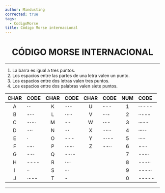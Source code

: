 ```yaml
---
author: Mindusting
corrected: true
tags:
  - CodigoMorse
title: Código Morse internacional
---
```


<h1 style="text-align:center;">CÓDIGO MORSE INTERNACIONAL</h1>

---

1. La barra es igual a tres puntos.
2. Los espacios entre las partes de una letra valen un punto.
3. Los espacios entre dos letras valen tres puntos.
4. Los espacios entre dos palabras valen siete puntos.

| CHAR | CODE | CHAR | CODE | CHAR | CODE | NUM | CODE  |
|:----:|:---- |:----:|:---- |:----:|:---- |:---:|:----- |
|  A   | ·-   |  K   | -·-  |  U   | ··-- |  1  | ·---- |
|  B   | -··· |  L   | ·-·· |  V   | ···- |  2  | ··--- |
|  C   | -·-· |  M   | --   |  W   | ·--  |  3  | ···-- |
|  D   | -··  |  N   | -·   |  X   | -··- |  4  | ····- |
|  E   | ·    |  O   | ---  |  Y   | -·-- |  5  | ····· |
|  F   | ··-· |  P   | ·--· |  Z   | --·· |  6  | -···· |
|  G   | --·  |  Q   | --·- |      |      |  7  | --··· |
|  H   | ---- |  R   | ·-·  |      |      |  8  | ---·· |
|  I   | ··   |  S   | ···  |      |      |  9  | ----· |
|  J   | ·--- |  T   | -    |      |      |  0  | ----- |

---
